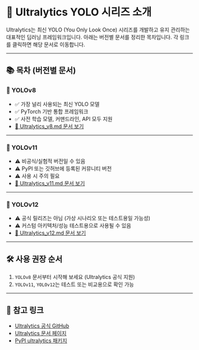 # 🚀 Ultralytics YOLO 시리즈 소개

Ultralytics는 최신 YOLO (You Only Look Once) 시리즈를 개발하고 유지 관리하는 대표적인 딥러닝 프레임워크입니다. 아래는 버전별 문서를 정리한 목차입니다. 각 링크를 클릭하면 해당 문서로 이동합니다.

---

## 📚 목차 (버전별 문서)

### 🔹 YOLOv8
- ✅ 가장 널리 사용되는 최신 YOLO 모델
- ✅ PyTorch 기반 통합 프레임워크
- ✅ 사전 학습 모델, 커맨드라인, API 모두 지원
- [📄 Ultralytics_v8.md 문서 보기](Ultralytics_v8.md)

---

### 🔹 YOLOv11
- ⚠️ 비공식/실험적 버전일 수 있음
- ⚠️ PyPI 또는 깃허브에 등록된 커뮤니티 버전
- ⚠️ 사용 시 주의 필요
- [📄 Ultralytics_v11.md 문서 보기](Ultralytics_v11.md)

---

### 🔹 YOLOv12
- ⚠️ 공식 릴리즈는 아님 (가상 시나리오 또는 테스트용일 가능성)
- ⚠️ 커스텀 아키텍처/성능 테스트용으로 사용될 수 있음
- [📄 Ultralytics_v12.md 문서 보기](Ultralytics_v12.md)

---

## 🛠️ 사용 권장 순서
1. `YOLOv8` 문서부터 시작해 보세요 (Ultralytics 공식 지원)
2. `YOLOv11`, `YOLOv12`는 테스트 또는 비교용으로 확인 가능

---

## 🔗 참고 링크
- [Ultralytics 공식 GitHub](https://github.com/ultralytics/ultralytics)
- [Ultralytics 문서 페이지](https://docs.ultralytics.com/)
- [PyPI ultralytics 패키지](https://pypi.org/project/ultralytics/)

